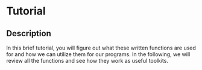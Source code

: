 # Tutorial

## Description

In this brief tutorial, you will figure out what these written functions are used for and how we can utilize them for our programs. In the following, we will review all the functions and see how they work as useful toolkits.

